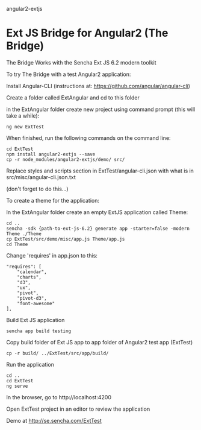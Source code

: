 angular2-extjs

Ext JS Bridge for Angular2 (The Bridge)
=======

The Bridge Works with the Sencha Ext JS 6.2 modern toolkit

To try The Bridge with a test Angular2 application:

Install Angular-CLI  (instructions at: https://github.com/angular/angular-cli)

Create a folder called ExtAngular and cd to this folder

in the ExtAngular folder
	create new project using command prompt (this will take a while):

	ng new ExtTest

When finished, run the following commands on the command line:

	cd ExtTest
	npm install angular2-extjs --save
	cp -r node_modules/angular2-extjs/demo/ src/

Replace styles and scripts section in ExtTest/angular-cli.json 
with what is in src/misc/angular-cli.json.txt

(don't forget to do this...)

To create a theme for the application:

In the ExtAngular folder create an empty ExtJS application called Theme:

	cd ..
	sencha -sdk {path-to-ext-js-6.2} generate app -starter=false -modern Theme ./Theme
	cp ExtTest/src/demo/misc/app.js Theme/app.js
	cd Theme

Change 'requires' in app.json to this:

	"requires": [
		"calendar",
		"charts",
		"d3",
		"ux",
		"pivot",
		"pivot-d3",
		"font-awesome"
	],

Build Ext JS application

	sencha app build testing

Copy build folder of Ext JS app to app folder of Angular2 test app (ExtTest)

	cp -r build/ ../ExtTest/src/app/build/

Run the application

	cd ..
	cd ExtTest
	ng serve

In the browser, go to http://localhost:4200

Open ExtTest project in an editor to review the application

Demo at http://se.sencha.com/ExtTest
